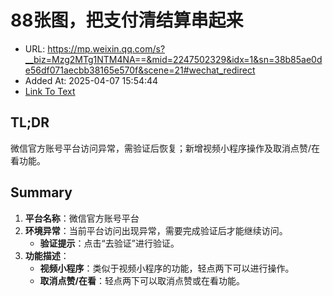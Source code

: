 # 88张图，把支付清结算串起来
- URL: https://mp.weixin.qq.com/s?__biz=Mzg2MTg1NTM4NA==&mid=2247502329&idx=1&sn=38b85ae0de56df071aecbb38165e570f&scene=21#wechat_redirect
- Added At: 2025-04-07 15:54:44
- [Link To Text](2025-04-07-88张图，把支付清结算串起来_raw.md)

## TL;DR
微信官方账号平台访问异常，需验证后恢复；新增视频小程序操作及取消点赞/在看功能。

## Summary
1. **平台名称**：微信官方账号平台
2. **环境异常**：当前平台访问出现异常，需要完成验证后才能继续访问。
   - **验证提示**：点击“去验证”进行验证。
3. **功能描述**：
   - **视频小程序**：类似于视频小程序的功能，轻点两下可以进行操作。
   - **取消点赞/在看**：轻点两下可以取消点赞或在看功能。
